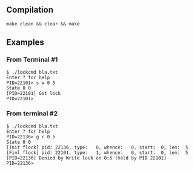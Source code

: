 
## Compilation

`make clean && clear && make`

## Examples

### From Terminal #1
```
$ ./lockcmd bla.txt 
Enter ? for help
PID=22101> s w 0 5
State 0 0
[PID=22101] Got lock
PID=22101> 

```

### From terminal #2
```
$ ./lockcmd bla.txt 
Enter ? for help
PID=22136> g r 0 5
State 0 0
[Init flock] pid: 22136, type:   0, whence:   0, start:  0, len:  5  
[Finl flock] pid: 22101, type:   1, whence:   0, start:  0, len:  5  
[PID=22136] Denied by Write lock on 0:5 (held by PID 22101)
PID=22136> 

```
